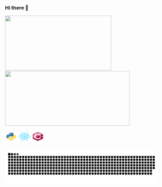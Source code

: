 ### Hi there 👋

<!--
**othonoliveira/othonoliveira** is a ✨ _special_ ✨ repository because its `README.md` (this file) appears on your GitHub profile.

Here are some ideas to get you started:

- 🔭 I’m currently working on ...
- 🌱 I’m currently learning ...
- 👯 I’m looking to collaborate on ...
- 🤔 I’m looking for help with ...
- 💬 Ask me about ...
- 📫 How to reach me: ...
- 😄 Pronouns: ...
- ⚡ Fun fact: ...
-->
<div>
  <img height="180em" width="350em" src="https://github-readme-stats.vercel.app/api?username=othonoliveira&show_icons=true&theme=dark&include_all_comits=true&count_private=true"/>
  <img height="180em" width="410em" src="https://github-readme-stats.vercel.app/api/top-langs/?username=othonoliveira&layout=compact&langs_count=16&theme=dark"/>
</div>

<div style="display: inline_block"><br>
  <img align="center" alt="Rafa-Python" height="30" width="40" src="https://raw.githubusercontent.com/devicons/devicon/master/icons/python/python-original.svg">
  <img align="center" alt="Rafa-React" height="30" width="40" src="https://raw.githubusercontent.com/devicons/devicon/master/icons/react/react-original.svg">
  <img align="center" alt="Rafa-cplusplus" height="30" width="40" src="https://raw.githubusercontent.com/devicons/devicon/master/icons/cplusplus/cplusplus-original.svg">
</div>

  ##

![Snake animation](https://github.com/othonoliveira/othonoliveira/blob/output/github-contribution-grid-snake.svg)

